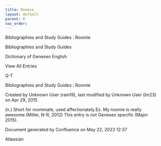 ```yaml
---
title: Roomie
layout: default
parent: R
nav_order:
---
```


Bibliographies and Study Guides : Roomie

Bibliographies and Study Guides

Dictionary of Geneseo English

View All Entries

Q-T

Bibliographies and Study Guides : Roomie

Created by  Unknown User (ram19), last modified by  Unknown User (lm23) on Apr 29, 2015

(n.) Short for roommate, used affectionately.Ex. My roomie is really awesome.(Miller, N-R, 2012) This entry is not Geneseo specific (Major 2015).

Document generated by Confluence on May 22, 2023 12:37

Atlassian
